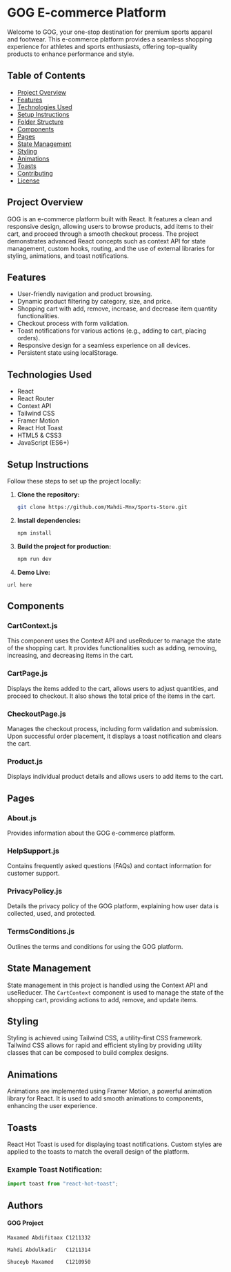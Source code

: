 
# GOG E-commerce Platform

Welcome to GOG, your one-stop destination for premium sports apparel and footwear. This e-commerce platform provides a seamless shopping experience for athletes and sports enthusiasts, offering top-quality products to enhance performance and style.

## Table of Contents
- [Project Overview](#project-overview)
- [Features](#features)
- [Technologies Used](#technologies-used)
- [Setup Instructions](#setup-instructions)
- [Folder Structure](#folder-structure)
- [Components](#components)
- [Pages](#pages)
- [State Management](#state-management)
- [Styling](#styling)
- [Animations](#animations)
- [Toasts](#toasts)
- [Contributing](#contributing)
- [License](#license)

## Project Overview

GOG is an e-commerce platform built with React. It features a clean and responsive design, allowing users to browse products, add items to their cart, and proceed through a smooth checkout process. The project demonstrates advanced React concepts such as context API for state management, custom hooks, routing, and the use of external libraries for styling, animations, and toast notifications.

## Features

- User-friendly navigation and product browsing.
- Dynamic product filtering by category, size, and price.
- Shopping cart with add, remove, increase, and decrease item quantity functionalities.
- Checkout process with form validation.
- Toast notifications for various actions (e.g., adding to cart, placing orders).
- Responsive design for a seamless experience on all devices.
- Persistent state using localStorage.

## Technologies Used

- React
- React Router
- Context API
- Tailwind CSS
- Framer Motion
- React Hot Toast
- HTML5 & CSS3
- JavaScript (ES6+)

## Setup Instructions

Follow these steps to set up the project locally:

1. **Clone the repository:**
    ```bash
    git clone https://github.com/Mahdi-Mnx/Sports-Store.git
    ```

2. **Install dependencies:**
    ```bash
    npm install
    ```

3. **Build the project for production:**
    ```bash
    npm run dev
    ```

4. **Demo Live:**
```
url here
```
## Components

### CartContext.js
This component uses the Context API and useReducer to manage the state of the shopping cart. It provides functionalities such as adding, removing, increasing, and decreasing items in the cart.

### CartPage.js
Displays the items added to the cart, allows users to adjust quantities, and proceed to checkout. It also shows the total price of the items in the cart.

### CheckoutPage.js
Manages the checkout process, including form validation and submission. Upon successful order placement, it displays a toast notification and clears the cart.

### Product.js
Displays individual product details and allows users to add items to the cart.

## Pages

### About.js
Provides information about the GOG e-commerce platform.

### HelpSupport.js
Contains frequently asked questions (FAQs) and contact information for customer support.

### PrivacyPolicy.js
Details the privacy policy of the GOG platform, explaining how user data is collected, used, and protected.

### TermsConditions.js
Outlines the terms and conditions for using the GOG platform.

## State Management

State management in this project is handled using the Context API and useReducer. The `CartContext` component is used to manage the state of the shopping cart, providing actions to add, remove, and update items.

## Styling

Styling is achieved using Tailwind CSS, a utility-first CSS framework. Tailwind CSS allows for rapid and efficient styling by providing utility classes that can be composed to build complex designs.

## Animations

Animations are implemented using Framer Motion, a powerful animation library for React. It is used to add smooth animations to components, enhancing the user experience.

## Toasts

React Hot Toast is used for displaying toast notifications. Custom styles are applied to the toasts to match the overall design of the platform.

### Example Toast Notification:

```javascript
import toast from "react-hot-toast";
```



## Authors
#### GOG Project
```
Maxamed Abdifitaax C1211332
```
```
Mahdi Abdulkadir   C1211314
```
```
Shuceyb Maxamed    C1210950
```
